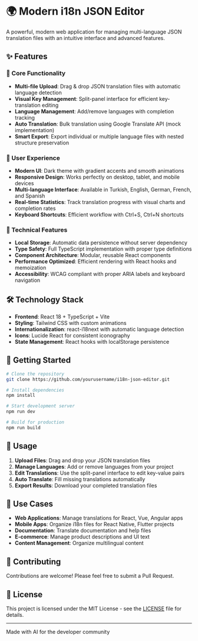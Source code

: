 # 🌍 Modern i18n JSON Editor

A powerful, modern web application for managing multi-language JSON translation files with an intuitive interface and advanced features.

## ✨ Features

### 🚀 Core Functionality
- **Multi-file Upload**: Drag & drop JSON translation files with automatic language detection
- **Visual Key Management**: Split-panel interface for efficient key-translation editing
- **Language Management**: Add/remove languages with completion tracking
- **Auto Translation**: Bulk translation using Google Translate API (mock implementation)
- **Smart Export**: Export individual or multiple language files with nested structure preservation

### 🎨 User Experience
- **Modern UI**: Dark theme with gradient accents and smooth animations
- **Responsive Design**: Works perfectly on desktop, tablet, and mobile devices
- **Multi-language Interface**: Available in Turkish, English, German, French, and Spanish
- **Real-time Statistics**: Track translation progress with visual charts and completion rates
- **Keyboard Shortcuts**: Efficient workflow with Ctrl+S, Ctrl+N shortcuts

### 🔧 Technical Features
- **Local Storage**: Automatic data persistence without server dependency
- **Type Safety**: Full TypeScript implementation with proper type definitions
- **Component Architecture**: Modular, reusable React components
- **Performance Optimized**: Efficient rendering with React hooks and memoization
- **Accessibility**: WCAG compliant with proper ARIA labels and keyboard navigation

## 🛠️ Technology Stack

- **Frontend**: React 18 + TypeScript + Vite
- **Styling**: Tailwind CSS with custom animations
- **Internationalization**: react-i18next with automatic language detection
- **Icons**: Lucide React for consistent iconography
- **State Management**: React hooks with localStorage persistence

## 🚀 Getting Started

```bash
# Clone the repository
git clone https://github.com/yourusername/i18n-json-editor.git

# Install dependencies
npm install

# Start development server
npm run dev

# Build for production
npm run build
```

## 📱 Usage

1. **Upload Files**: Drag and drop your JSON translation files
2. **Manage Languages**: Add or remove languages from your project
3. **Edit Translations**: Use the split-panel interface to edit key-value pairs
4. **Auto Translate**: Fill missing translations automatically
5. **Export Results**: Download your completed translation files

## 🎯 Use Cases

- **Web Applications**: Manage translations for React, Vue, Angular apps
- **Mobile Apps**: Organize i18n files for React Native, Flutter projects
- **Documentation**: Translate documentation and help files
- **E-commerce**: Manage product descriptions and UI text
- **Content Management**: Organize multilingual content

## 🤝 Contributing

Contributions are welcome! Please feel free to submit a Pull Request.

## 📄 License

This project is licensed under the MIT License - see the [LICENSE](LICENSE) file for details.

---

Made with AI for the developer community
